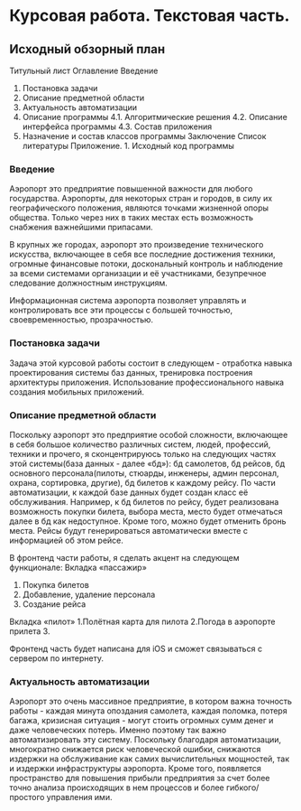 # Курсовая работа. Текстовая часть. 

## Исходный обзорный план

Титульный лист
Оглавление
Введение
1. Постановка задачи
2. Описание предметной области
3. Актуальность автоматизации
4. Описание программы
4.1. Алгоритмические решения
4.2. Описание интерфейса программы
4.3. Состав приложения
5. Назначение и состав классов программы
Заключение
Список литературы
Приложение. 1. Исходный код программы


### Введение

Аэропорт это предприятие повышенной важности для любого государства. 
Аэропорты, для некоторых стран и городов, в силу их географического положения, являются точками жизненной опоры общества. Только через них в таких местах есть возможность снабжения важнейшими припасами. 

В крупных же городах, аэропорт это произведение технического искусства, включающее в себя все последние достижения техники, огромные финансовые потоки, доскональный контроль и наблюдение за всеми системами организации и её участниками, безупречное следование должностным инструкциям.

Информационная система аэропорта позволяет управлять и контролировать все эти процессы с большей точностью, своевременностью, прозрачностью. 

### Постановка задачи

Задача этой курсовой работы состоит в следующем - отработка навыка проектирования системы баз данных, тренировка построения архитектуры приложения. Использование профессионального навыка создания мобильных приложений. 


### Описание предметной области

Поскольку аэропорт это предприятие особой сложности, включающее в себя большое количество различных систем, людей, профессий, техники и прочего, я сконцентрируюсь только на следующих частях этой системы(база данных - далее «бд»): бд самолетов, бд рейсов, бд основного персонала(пилоты, стюарды, инженеры, админ персонал, охрана, сортировка, другие), бд билетов к каждому рейсу. По части автоматизации, к каждой базе данных будет создан класс её обслуживания. Например, к бд билетов по рейсу, будет реализована возможность покупки билета, выбора места, место будет отмечаться далее в бд как недоступное. Кроме того, можно будет отменить бронь места. 
Рейсы будут генерироваться автоматически вместе с информацией об этом рейсе. 

В фронтенд части работы, я сделать акцент на следующем функционале: 
Вкладка «пассажир»
1. Покупка билетов
2. Добавление, удаление персонала
3. Создание рейса

Вкладка «пилот»
1.Полётная карта для пилота 
2.Погода в аэропорте прилета
3. 

Фронтенд часть будет написана для iOS и сможет связываться с сервером по интернету.


### Актуальность автоматизации 

Аэропорт это очень массивное предприятие, в котором важна точность работы - каждая минута опоздания самолета, каждая поломка, потеря багажа, кризисная ситуация - могут стоить огромных сумм денег и даже человеческих потерь. 
Именно поэтому так важно автоматизировать эту систему. Поскольку благодаря автоматизации, многократно снижается риск человеческой ошибки, снижаются издержки на обслуживание как самих вычислительных мощностей, так и издержки инфраструктуры аэропорта. 
Кроме того, появляется пространство для повышения прибыли предприятия за счет более точно анализа происходящих в нем процессов и более гибкого/простого управления ими. 


